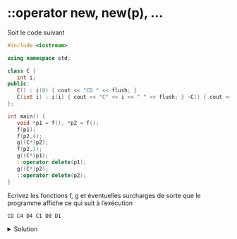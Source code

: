 # ::operator new, new(p), ...

Soit le code suivant

~~~cpp
#include <iostream>

using namespace std;

class C {
   int i;
public:
   C() : i(0) { cout << "CD " << flush; }
   C(int i) : i(i) { cout << "C" << i << " " << flush; } ~C() { cout << "D" << i << " " << flush; }
};

int main() {
   void *p1 = f(), *p2 = f();
   f(p1);
   f(p2,4);
   g((C*)p2);
   f(p2,1);
   g((C*)p1);
   ::operator delete(p1);
   g((C*)p2);
   ::operator delete(p2);
}
~~~

Ecrivez les fonctions f, g et éventuelles surcharges de sorte que le programme affiche ce qui suit à l’exécution

~~~text 
CD C4 D4 C1 D0 D1
~~~

<details>
<summary>Solution</summary>

~~~cpp
void* f() { return ::operator new(sizeof(C)); } 

void f(void* p) { new(p) C; }

void f(void* p, int i) { new(p) C(i); }

void g(C* p) { p->~C(); }
// ou à partir de C++17, void g(C* p) { std::destroy_at(p); }
~~~

</details>